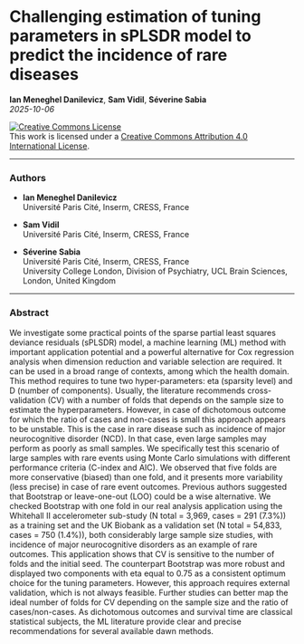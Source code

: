 # Challenging estimation of tuning parameters in sPLSDR model to predict the incidence of rare diseases
**Ian Meneghel Danilevicz**, **Sam Vidil**, **Séverine Sabia**  
*2025-10-06*

[![Creative Commons License](https://i.creativecommons.org/l/by/4.0/80x15.png)](https://creativecommons.org/licenses/by/4.0/)  
This work is licensed under a [Creative Commons Attribution 4.0 International License](https://creativecommons.org/licenses/by/4.0/).

---

### Authors

- **Ian Meneghel Danilevicz**  
  Université Paris Cité, Inserm, CRESS, France  

- **Sam Vidil**  
  Université Paris Cité, Inserm, CRESS, France  

- **Séverine Sabia**  
  Université Paris Cité, Inserm, CRESS, France  
  University College London, Division of Psychiatry, UCL Brain Sciences, London, United Kingdom  

---

### Abstract

We investigate some practical points of the sparse partial least squares deviance residuals (sPLSDR) model, 
  a machine learning (ML) method with important application potential and a powerful alternative for Cox regression 
  analysis when dimension reduction and variable selection are required. It can be used in a broad range of 
  contexts, among which the health domain. This method requires to tune two hyper-parameters: eta (sparsity level) 
  and D (number of components). Usually, the literature recommends cross-validation (CV) with a number of folds 
  that depends on the sample size to estimate the hyperparameters. However, in case of dichotomous outcome for 
  which the ratio of cases and non-cases is small this approach appears to be unstable. This is the case in rare 
  disease such as incidence of major neurocognitive disorder (NCD). In that case, even large samples may perform 
  as poorly as small samples. We specifically test this scenario of large samples with rare events using Monte 
  Carlo simulations with different performance criteria (C-index and AIC). We observed that five folds are 
  more conservative (biased) than one fold, and it presents more variability (less precise) in case of rare 
  event outcomes. Previous authors suggested that Bootstrap or leave-one-out (LOO) could be a wise alternative. 
  We checked Bootstrap with one fold in our real analysis application using the Whitehall II accelerometer 
  sub-study (N total = 3,969,  cases = 291 (7.3%)) as a training set and the UK Biobank as a validation set 
  (N total = 54,833,  cases = 750 (1.4\%)), both considerably large sample size studies, with incidence of 
  major neurocognitive disorders as an example of rare outcomes. This application shows that CV is sensitive 
  to the number of folds and the initial seed. The counterpart Bootstrap was more robust and displayed two 
  components with eta equal to 0.75 as a consistent optimum choice for the tuning parameters. However, this 
  approach requires external validation, which is not always feasible. Further studies can better map the 
  ideal number of folds for CV depending on the sample size and the ratio of cases/non-cases. As dichotomous 
  outcomes and survival time are classical statistical subjects, the ML literature provide clear and precise 
  recommendations for several available dawn methods.
